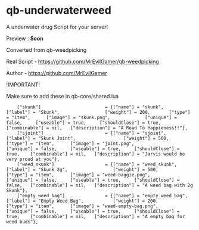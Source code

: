 # qb-underwaterweed

A underwater drug Script for your server!

Preview : **Soon**

Converted from qb-weedpicking

Real Script - https://github.com/MrEvilGamer/qb-weedpicking

Author - https://github.com/MrEvilGamer

!IMPORTANT!

Make sure to add these in qb-core/shared.lua

```
	["skunk"]                        = {["name"] = "skunk",                      	["label"] = "Skunk",                 ["weight"] = 200,       ["type"] = "item",      ["image"] = "skunk.png",             ["unique"] = false,     ["useable"] = true,     ["shouldClose"] = true,    ["combinable"] = nil,   ["description"] = "A Road To Happieness!!"},
	["sjoint"] 						 = {["name"] = "sjoint", 			  	  		["label"] = "Skunk Joint", 					["weight"] = 500, 		["type"] = "item", 		["image"] = "joint.png", 				["unique"] = false, 	["useable"] = true, 	["shouldClose"] = true,    ["combinable"] = nil,   ["description"] = "Jarvis would be very proud at you"},
	["weed_skunk"] 				  	 = {["name"] = "weed_skunk", 			 		["label"] = "Skunk 2g", 				["weight"] = 500, 		["type"] = "item", 		["image"] = "weed-baggie.png", 			["unique"] = false, 	["useable"] = true, 	["shouldClose"] = false,   ["combinable"] = nil,   ["description"] = "A weed bag with 2g Skunk"},
	["empty_weed_bag"] 				 = {["name"] = "empty_weed_bag", 			    ["label"] = "Empty Weed Bag", 			["weight"] = 200, 		["type"] = "item", 		["image"] = "weed-empty-bag.png", 		["unique"] = false, 	["useable"] = true, 	["shouldClose"] = true,	   ["combinable"] = nil,   ["description"] = "A empty bag for weed buds"},

```
